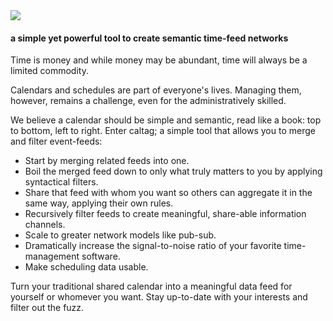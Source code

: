 <img src="http://hz14.the-admins.ch/gfx/caltag.png"/>

#### a simple yet powerful tool to create semantic time-feed networks

Time is money and while money may be abundant, time will always be a limited commodity.

Calendars and schedules are part of everyone's lives. Managing them, however, remains a challenge, even for the administratively skilled.

We believe a calendar should be simple and semantic, read like a book: top to bottom, left to right. Enter caltag; a simple tool that allows you to merge and filter event-feeds:

* Start by merging related feeds into one.
* Boil the merged feed down to only what truly matters to you by applying syntactical filters.
* Share that feed with whom you want so others can aggregate it in the same way, applying their own rules.
* Recursively filter feeds to create meaningful, share-able information channels.
* Scale to greater network models like pub-sub.
* Dramatically increase the signal-to-noise ratio of your favorite time-management software.
* Make scheduling data usable.

Turn your traditional shared calendar into a meaningful data feed for yourself or whomever you want. Stay up-to-date with your interests and filter out the fuzz.
